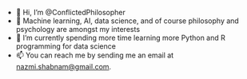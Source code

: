 - 👋 Hi, I’m @ConflictedPhilosopher
- 👀 Machine learning, AI, data science, and of course philosophy and psychology are amongst my interests
- 🌱 I’m currently spending more time learning more Python and R programming for data science 
- 📫 You can reach me by sending me an email at nazmi.shabnam@gmail.com.

<!---
ConflictedPhilosopher/ConflictedPhilosopher is a ✨ special ✨ repository because its `README.md` (this file) appears on your GitHub profile.
You can click the Preview link to take a look at your changes.
--->
